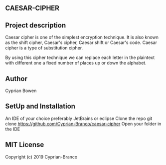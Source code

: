 ## **CAESAR-CIPHER** 

## Project description

Caesar cipher is one of the simplest encryption technique. It is also known as the shift cipher, Caesar's cipher, Caesar shift or Caesar's code. Caesar cipher is a type of substitution cipher.

By using this cipher technique we can replace each letter in the plaintext with different one a fixed number of places up or down the alphabet.

## Author
Cyprian Bowen

## SetUp and Installation

An IDE of your choice preferably JetBrains or eclipse
Clone the repo git clone https://github.com/Cyprian-Branco/caesar-cipher
Open your folder in the IDE

## MIT License

Copyright (c) 2019 Cyprian-Branco
